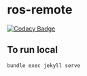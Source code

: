 # ros-remote

[![Codacy Badge](https://api.codacy.com/project/badge/Grade/22177182b7ca4ab7ae92096a4d4424e5)](https://www.codacy.com/app/snakes-in-the-box/ros-remote?utm_source=github.com&utm_medium=referral&utm_content=sonyccd/ros-remote&utm_campaign=badger)

## To run local

```bundle exec jekyll serve```